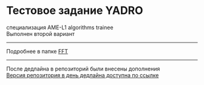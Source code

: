 # Тестовое задание YADRO
специализация AME-L1 algorithms trainee 
<br/>
Выполнен второй вариант
____
Подробнее в папке [FFT](./FFT)
____
После дедлайна в репозиторий были внесены дополнения  
[Версия репозитория в день дедлайна доступна по ссылке](https://github.com/Zohic/YADRO_TEST_TASK/tree/9ceff7c44d50776ed6da2e76bce69d9ac781fae1)
